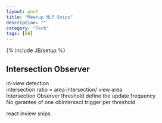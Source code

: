 ```yaml
---
layout: post
title: "Meetup NLP Snips"
description: ""
category: "Tech" 
tags: [EN]
---
```

{% include JB/setup %}

## Intersection Observer
in-view detection		
intersection ratio = area intersection/ view area	
Intersection Observer threshold define the update frequency		
No garantee of one obIntersect trigger per threshold

react inview 
snips


